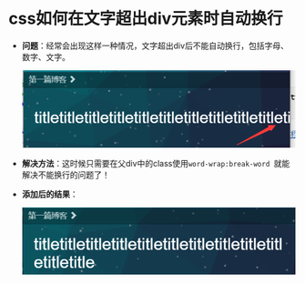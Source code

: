 # css如何在文字超出div元素时自动换行

* **问题**：经常会出现这样一种情况，文字超出div后不能自动换行，包括字母、数字、文字。

  ![yx-1](\static\blog_md\md_img\yx-1-1.png)

* **解决方法**：这时候只需要在父div中的class使用`word-wrap:break-word `就能解决不能换行的问题了！

* **添加后的结果**：  

   ![yx-1](\static\blog_md\md_img\yx-1-2.png)

  

  

  